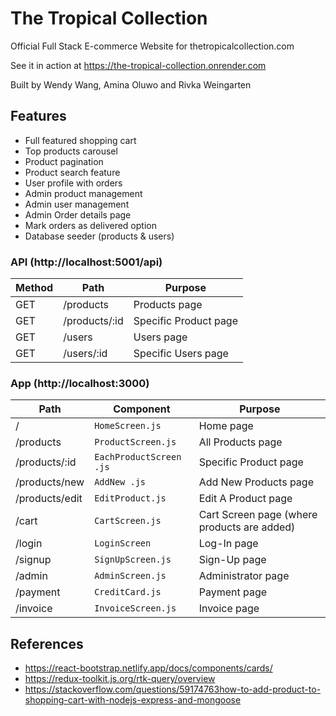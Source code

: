 # The Tropical Collection

Official Full Stack E-commerce Website for thetropicalcollection.com

See it in action at https://the-tropical-collection.onrender.com

Built by Wendy Wang, Amina Oluwo and Rivka Weingarten

## Features

- Full featured shopping cart
- Top products carousel
- Product pagination
- Product search feature
- User profile with orders
- Admin product management
- Admin user management
- Admin Order details page
- Mark orders as delivered option
- Database seeder (products & users)

### API (http://localhost:5001/api)

| Method | Path          | Purpose               |
| ------ | ------------- | --------------------- |
| GET    | /products     | Products page         |
| GET    | /products/:id | Specific Product page |
| GET    | /users        | Users page            |
| GET    | /users/:id    | Specific Users page   |

### App (http://localhost:3000)

| Path           | Component               | Purpose                                     |
| -------------- | ----------------------- | ------------------------------------------- |
| /              | `HomeScreen.js`         | Home page                                   |
| /products      | `ProductScreen.js`      | All Products page                           |
| /products/:id  | `EachProductScreen .js` | Specific Product page                       |
| /products/new  | `AddNew .js`            | Add New Products page                       |
| /products/edit | `EditProduct.js`        | Edit A Product page                         |
| /cart          | `CartScreen.js`         | Cart Screen page (where products are added) |
| /login         | `LoginScreen`           | Log-In page                                 |
| /signup        | `SignUpScreen.js`       | Sign-Up page                                |
| /admin         | `AdminScreen.js`        | Administrator page                          |
| /payment       | `CreditCard.js`         | Payment page                                |
| /invoice       | `InvoiceScreen.js`      | Invoice page                                |

## References

- https://react-bootstrap.netlify.app/docs/components/cards/
- https://redux-toolkit.js.org/rtk-query/overview
- https://stackoverflow.com/questions/59174763how-to-add-product-to-shopping-cart-with-nodejs-express-and-mongoose
